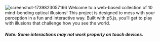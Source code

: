 ![screenshot-1739823057166](https://github.com/user-attachments/assets/4a92febe-0eb4-44f6-9cec-c93d92514bf2)
Welcome to a web-based collection of 10 mind-bending optical illusions! This project is designed to mess with your perception in a fun and interactive way. Built with p5.js, you’ll get to play with illusions that challenge how you see the world.
##### Note: Some interactions may not work properly on touch devices.
